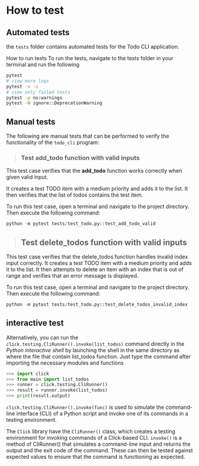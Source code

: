 # How to test
## Automated tests
the `tests` folder contains automated tests for the Todo CLI application.

How to run tests
To run the tests, navigate to the tests folder in your terminal and run the following 
```bash
pytest
# view more logs
pytest -v -s
# view only failed tests
pytest -p no:warnings
pytest -W ignore::DeprecationWarning
```

## Manual tests
The following are manual tests that can be performed to verify the functionality of the ``todo_cli`` program:

> ### Test **add_todo** function with valid inputs
This test case verifies that the **add_todo** function works correctly when given valid input. 

It creates a test TODO item with a medium priority and adds it to the list. It then verifies that the list of todos contains the test item.

To run this test case, open a terminal and navigate to the project directory. Then execute the following command:

```python
python -m pytest tests/test_todo.py::test_add_todo_valid
```

> ## Test delete_todos function with valid inputs
This test case verifies that the delete_todos function handles invalid index input correctly. It creates a test TODO item with a medium priority and adds it to the list. It then attempts to delete an item with an index that is out of range and verifies that an error message is displayed.

To run this test case, open a terminal and navigate to the project directory. Then execute the following command:

```python
python -m pytest tests/test_todo.py::test_delete_todos_invalid_index
```

## interactive test

Alternatively, you can run the ``click.testing.CliRunner().invoke(list_todos)`` command directly in the *Python interactive shell* by launching the shell in the same directory as where the file that contain list_todos function. Just type the command after importing the necessary modules and functions
```python
>>> import click
>>> from main import list_todos
>>> runner = click.testing.CliRunner()
>>> result = runner.invoke(list_todos)
>>> print(result.output)
```
`click.testing.CliRunner().invoke(func)` is used to simulate the command-line interface (CLI) of a Python script and invoke one of its commands in a testing environment.

The ``Click`` library have the `CliRunner()` class, which creates a testing environment for invoking commands of a Click-based CLI. `invoke()` is a method of CliRunner() that simulates a command-line input and returns the output and the exit code of the command.
These can then be tested against expected values to ensure that the command is functioning as expected.
